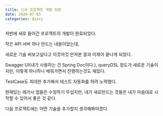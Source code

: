 ```yaml
---
title: 신규 프로젝트 개발 완료
date: 2020-07-03
categories: diary
---
```

저번에 새로 들어간 프로젝트의 개발이 완료되었다.

작은 API 서버 하나 만드는 내용이었는데,

새로운 기술 써보고싶다고 이것저것 만져본 결과 이제야 끝나게 되었다.

Swagger UI(내가 사용하는 건 Spring Doc이다.), queryDSL 정도가 새로운 기술이지만, 이렇게 하나하나 배워가면서 진행하는것도 재밌다.

TestCase도 최대한 추가해서 테스트 자동화를 하려 노력했다.

현재있는 레거시 앱들은 수정하기 무섭지만, 내가 새로만드는 것들은 내가 마음대로 시작할 수 있어서 좋은 것 같다.

다음 프로젝트에는 어떤 기술을 추가할지 생각해봐야겠다.
